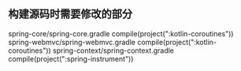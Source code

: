 ## 构建源码时需要修改的部分
spring-core/spring-core.gradle
compile(project(":kotlin-coroutines"))
spring-webmvc/spring-webmvc.gradle
compile(project(":kotlin-coroutines"))
spring-context/spring-context.gradle
compile(project(":spring-instrument"))